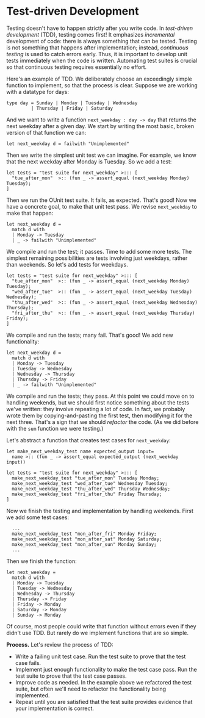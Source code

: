 # Test-driven Development

Testing doesn't have to happen strictly after you write code. In
*test-driven development* (TDD), testing comes first! It emphasizes
*incremental* development of code: there is always something that can be
tested. Testing is not something that happens after implementation;
instead, *continuous testing* is used to catch errors early. Thus, it is
important to develop unit tests immediately when the code is written.
Automating test suites is crucial so that continuous testing requires
essentially no effort.

Here's an example of TDD.  We deliberately choose an exceedingly simple
function to implement, so that the process is clear.  Suppose we are
working with a datatype for days:

    type day = Sunday | Monday | Tuesday | Wednesday 
             | Thursday | Friday | Saturday

And we want to write a function `next_weekday : day -> day` that returns
the next weekday after a given day. We start by writing the most basic,
broken version of that function we can:

    let next_weekday d = failwith "Unimplemented"

Then we write the simplest unit test we can imagine. For example,
we know that the next weekday after Monday is Tuesday. So we add a test:

```
let tests = "test suite for next_weekday" >::: [
  "tue_after_mon"  >:: (fun _ -> assert_equal (next_weekday Monday) Tuesday);
]
```

Then we run the OUnit test suite.  It fails, as expected.  That's good!
Now we have a concrete goal, to make that unit test pass. We revise
`next_weekday` to make that happen:

    let next_weekday d = 
      match d with 
      | Monday -> Tuesday
      | _ -> failwith "Unimplemented"

We compile and run the test; it passes. Time to add some more tests.
The simplest remaining possibilities are tests involving just weekdays,
rather than weekends.  So let's add tests for weekdays.

```
let tests = "test suite for next_weekday" >::: [
  "tue_after_mon"  >:: (fun _ -> assert_equal (next_weekday Monday) Tuesday);
  "wed_after_tue"  >:: (fun _ -> assert_equal (next_weekday Tuesday) Wednesday);
  "thu_after_wed"  >:: (fun _ -> assert_equal (next_weekday Wednesday) Thursday);
  "fri_after_thu"  >:: (fun _ -> assert_equal (next_weekday Thursday) Friday);
]
```

We compile and run the tests; many fail. That's good! We add new
functionality:

    let next_weekday d = 
      match d with 
      | Monday -> Tuesday
      | Tuesday -> Wednesday
      | Wednesday -> Thursday
      | Thursday -> Friday
      | _ -> failwith "Unimplemented"

We compile and run the tests; they pass.  At this point we could move
on to handling weekends, but we should first notice something about
the tests we've written:  they involve repeating a lot of code.
In fact, we probably wrote them by copying-and-pasting the first
test, then modifying it for the next three.  That's a sign that
we should *refactor* the code.  (As we did before with the `sum`
function we were testing.)

Let's abstract a function that creates test cases for `next_weekday`:

```
let make_next_weekday_test name expected_output input= 
  name >:: (fun _ -> assert_equal expected_output (next_weekday input))
  
let tests = "test suite for next_weekday" >::: [
  make_next_weekday_test "tue_after_mon" Tuesday Monday;
  make_next_weekday_test "wed_after_tue" Wednesday Tuesday;
  make_next_weekday_test "thu_after_wed" Thursday Wednesday;
  make_next_weekday_test "fri_after_thu" Friday Thursday;
]
```

Now we finish the testing and implementation by handling weekends.
First we add some test cases:
```
  ...
  make_next_weekday_test "mon_after_fri" Monday Friday;
  make_next_weekday_test "mon_after_sat" Monday Saturday;
  make_next_weekday_test "mon_after_sun" Monday Sunday;
  ...
```

Then we finish the function:

```
let next_weekday = 
  match d with 
  | Monday -> Tuesday
  | Tuesday -> Wednesday
  | Wednesday -> Thursday
  | Thursday -> Friday
  | Friday -> Monday
  | Saturday -> Monday
  | Sunday -> Monday
```

Of course, most people could write that function without errors
even if they didn't use TDD.  But rarely do we implement functions
that are so simple.

**Process.** Let's review the process of TDD:

- Write a failing unit test case.
  Run the test suite to prove that the test case fails.
- Implement just enough functionality to make the test case pass.
  Run the test suite to prove that the test case passes.
- Improve code as needed.  In the example above we refactored
  the test suite, but often we'll need to refactor the
  functionality being implemented.
- Repeat until you are satisfied that the test suite provides
  evidence that your implementation is correct.

